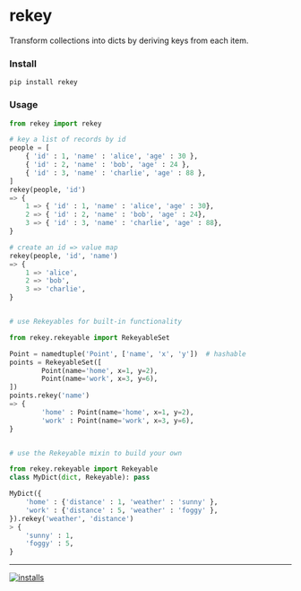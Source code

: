rekey
======
Transform collections into dicts by deriving keys from each item.


### Install
```pip install rekey```


### Usage
```python
from rekey import rekey

# key a list of records by id
people = [
	{ 'id' : 1, 'name' : 'alice', 'age' : 30 },
	{ 'id' : 2, 'name' : 'bob', 'age' : 24 },
	{ 'id' : 3, 'name' : 'charlie', 'age' : 88 },
]
rekey(people, 'id')
=> {
	1 => { 'id' : 1, 'name' : 'alice', 'age' : 30},
	2 => { 'id' : 2, 'name' : 'bob', 'age' : 24},
	3 => { 'id' : 3, 'name' : 'charlie', 'age' : 88},
}

# create an id => value map
rekey(people, 'id', 'name')
=> {
	1 => 'alice',
	2 => 'bob',
	3 => 'charlie',
}


# use Rekeyables for built-in functionality

from rekey.rekeyable import RekeyableSet

Point = namedtuple('Point', ['name', 'x', 'y'])  # hashable
points = RekeyableSet([
		Point(name='home', x=1, y=2),
		Point(name='work', x=3, y=6),
])
points.rekey('name') 
=> {
		'home' : Point(name='home', x=1, y=2),
		'work' : Point(name='work', x=3, y=6),
}


# use the Rekeyable mixin to build your own

from rekey.rekeyable import Rekeyable
class MyDict(dict, Rekeyable): pass

MyDict({
	'home' : {'distance' : 1, 'weather' : 'sunny' },
	'work' : {'distance' : 5, 'weather' : 'foggy' },
}).rekey('weather', 'distance')
> {
	'sunny' : 1,
	'foggy' : 5,
}
```

----
[![installs](https://img.shields.io/pypi/dm/rekey.svg?label=installs)](https://pypi.org/project/rekey)
